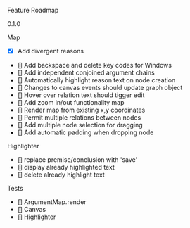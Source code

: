 Feature Roadmap

0.1.0

Map

  - [x] Add divergent reasons
  - [] Add backspace and delete key codes for Windows
  - [] Add independent conjoined argument chains
  - [] Automatically highlight reason text on node creation
  - [] Changes to canvas events should update graph object
  - [] Hover over relation text should tigger edit
  - [] Add zoom in/out functionality map
  - [] Render map from existing x,y coordinates
  - [] Permit multiple relations between nodes
  - [] Add multiple node selection for dragging
  - [] Add automatic padding when dropping node
  
Highlighter

  - [] replace premise/conclusion with 'save'
  - [] display already highlighted text
  - [] delete already highlight text


Tests

  - [] ArgumentMap.render
  - [] Canvas
  - [] Highlighter